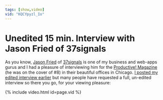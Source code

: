 ```yaml
---
tags: [show,video]
vid: "KQCYpyzl_Io"
---
```


# Unedited 15 min. Interview with Jason Fried of 37signals


As you know, [Jason Fried](http://twitter.com/JasonFried) of [37signals](http://www.37signals.com) is one of my business and web-apps gurus and I had a pleasure of interviewing him for the [Productive! Magazine](/magazine/) (he was on the cover of #8) in their beautiful offices in Chicago. [I posted my edited interview earlier](http://michaelnozbe.com/video-interview-with-jason-fried-of-37signals) but many people have requested a full, un-edited interview so there you go, for your viewing pleasure:

{% include video.html id=page.vid %}

[n]: https://michael.gratis/nozbe